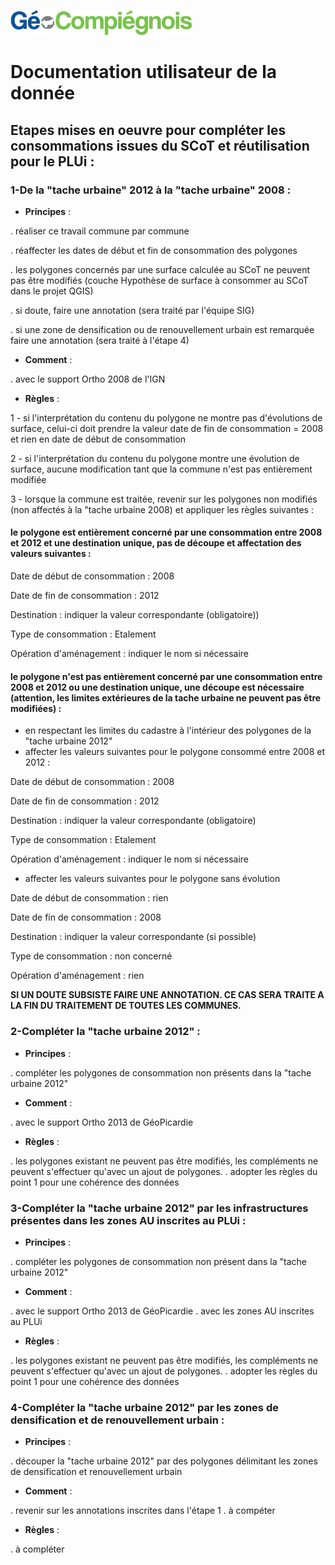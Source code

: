 ![picto](/doc/img/Logo_web-GeoCompiegnois.png)

# Documentation utilisateur de la donnée #

## Etapes mises en oeuvre pour compléter les consommations issues du SCoT et réutilisation pour le PLUi :

### 1-De la "tache urbaine" 2012 à la "tache urbaine" 2008 :

* **Principes** :

. réaliser ce travail commune par commune 

. réaffecter les dates de début et fin de consommation des polygones 

. les polygones concernés par une surface calculée au SCoT ne peuvent pas être modifiés (couche Hypothèse de surface à consommer au SCoT dans le projet QGIS)

. si doute, faire une annotation (sera traité par l'équipe SIG)

. si une zone de densification ou de renouvellement urbain est remarquée faire une annotation (sera traité à l'étape 4)

* **Comment** : 

 . avec le support Ortho 2008 de l'IGN

* **Règles** : 

1 - si l'interprétation du contenu du polygone ne montre pas d'évolutions de surface, celui-ci doit prendre la valeur date de fin de consommation = 2008 et rien en date de début de consommation

2 - si l'interprétation du contenu du polygone montre une évolution de surface, aucune modification tant que la commune n'est pas entièrement modifiée

3 - lorsque la commune est traitée, revenir sur les polygones non modifiés (non affectés à la "tache urbaine 2008) et appliquer les règles suivantes :

#### le polygone est entièrement concerné par une consommation entre 2008 et 2012 et une destination unique, pas de découpe et affectation des valeurs suivantes :

Date de début de consommation : 2008

Date de fin de consommation : 2012

Destination : indiquer la valeur correspondante (obligatoire))

Type de consommation : Etalement

Opération d'aménagement : indiquer le nom si nécessaire


#### le polygone n'est pas entièrement concerné par une consommation entre 2008 et 2012 ou une destination unique, une découpe est nécessaire (attention, les limites extérieures de la tache urbaine ne peuvent pas être modifiées) :

- en respectant les limites du cadastre à l'intérieur des polygones de la "tache urbaine 2012"
- affecter les valeurs suivantes pour le polygone consommé entre 2008 et 2012 :

Date de début de consommation : 2008

Date de fin de consommation : 2012

Destination : indiquer la valeur correspondante (obligatoire)

Type de consommation : Etalement

Opération d'aménagement : indiquer le nom si nécessaire

- affecter les valeurs suivantes pour le polygone sans évolution

Date de début de consommation : rien

Date de fin de consommation : 2008

Destination : indiquer la valeur correspondante (si possible)

Type de consommation : non concerné

Opération d'aménagement : rien


**SI UN DOUTE SUBSISTE FAIRE UNE ANNOTATION. CE CAS SERA TRAITE A LA FIN DU TRAITEMENT DE TOUTES LES COMMUNES.**


### 2-Compléter la "tache urbaine 2012" :

* **Principes** : 

. compléter les polygones de consommation non présents dans la "tache urbaine 2012" 

* **Comment** : 

. avec le support Ortho 2013 de GéoPicardie

* **Règles** : 

. les polygones existant ne peuvent pas être modifiés, les compléments ne peuvent s'effectuer qu'avec un ajout de polygones.
. adopter les règles du point 1 pour une cohérence des données


### 3-Compléter la "tache urbaine 2012" par les infrastructures présentes dans les zones AU inscrites au PLUi :

* **Principes** : 

. compléter les polygones de consommation non présent dans la "tache urbaine 2012" 

* **Comment** : 

. avec le support Ortho 2013 de GéoPicardie
. avec les zones AU inscrites au PLUi

* **Règles** : 

. les polygones existant ne peuvent pas être modifiés, les compléments ne peuvent s'effectuer qu'avec un ajout de polygones.
. adopter les règles du point 1 pour une cohérence des données

### 4-Compléter la "tache urbaine 2012" par les zones de densification et de renouvellement urbain :

* **Principes** : 

. découper la "tache urbaine 2012" par des polygones délimitant les zones de densification et renouvellement urbain 

* **Comment** : 

. revenir sur les annotations inscrites dans l'étape 1
. à compéter

* **Règles** : 

. à compléter
